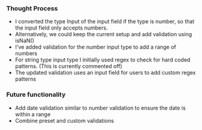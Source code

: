 ### Thought Process

- I converted the type Input of the input field if the type is number, so that the input field only accepts numbers.
- Alternatively, we could keep the current setup and add validation using isNaN()
- I've added validation for the number input type to add a range of numbers
- For string type input type I initially used regex to check for hard coded patterns. (This is currently commented off)
- The updated validation uses an input field for users to add custom regex patterns


### Future functionality
- Add date validation similar to number validation to ensure the date is within a range
- Combine preset and custom validations
